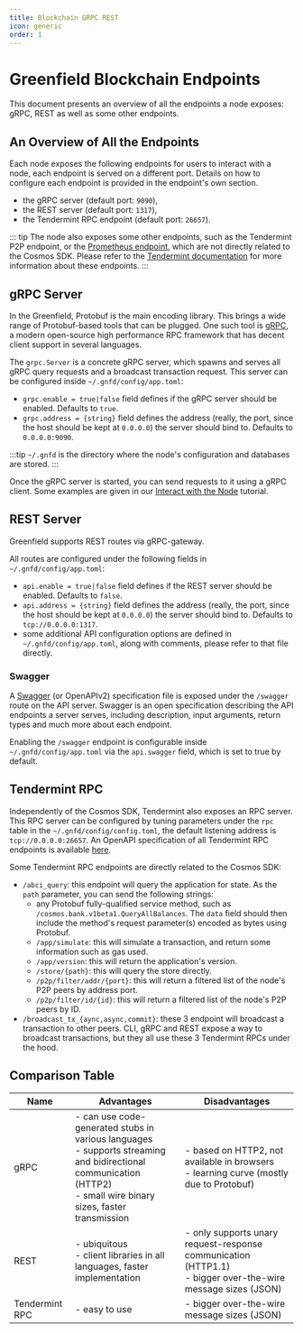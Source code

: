 ```yaml
---
title: Blockchain GRPC REST
icon: generic
order: 1
---
```


# Greenfield Blockchain Endpoints

This document presents an overview of all the endpoints a node exposes: gRPC, REST as well as some other endpoints.

## An Overview of All the Endpoints

Each node exposes the following endpoints for users to interact with a node, each endpoint is served on a different port. 
Details on how to configure each endpoint is provided in the endpoint's own section.

* the gRPC server (default port: `9090`),
* the REST server (default port: `1317`),
* the Tendermint RPC endpoint (default port: `26657`).

::: tip
The node also exposes some other endpoints, such as the Tendermint P2P endpoint, or the 
[Prometheus endpoint](https://docs.tendermint.com/master/nodes/metrics.html#metrics), 
which are not directly related to the Cosmos SDK. Please refer to the 
[Tendermint documentation](https://docs.tendermint.com/master/tendermint-core/using-tendermint.html#configuration) 
for more information about these endpoints.
:::

## gRPC Server

In the Greenfield, Protobuf is the main encoding library. This brings a wide range of Protobuf-based tools that can be 
plugged. One such tool is [gRPC](https://grpc.io), a modern open-source high performance RPC framework that has 
decent client support in several languages.

The `grpc.Server` is a concrete gRPC server, which spawns and serves all gRPC query requests and a broadcast transaction 
request. This server can be configured inside `~/.gnfd/config/app.toml`:

* `grpc.enable = true|false` field defines if the gRPC server should be enabled. Defaults to `true`.
* `grpc.address = {string}` field defines the address (really, the port, since the host should be kept at `0.0.0.0`) 
the server should bind to. Defaults to `0.0.0.0:9090`.

:::tip
`~/.gnfd` is the directory where the node's configuration and databases are stored.
:::

Once the gRPC server is started, you can send requests to it using a gRPC client. Some examples are given in our 
[Interact with the Node](../greenfield-blockchain/run-node/interact-node.md#using-grpc) tutorial.

## REST Server

Greenfield supports REST routes via gRPC-gateway.

All routes are configured under the following fields in `~/.gnfd/config/app.toml`:

* `api.enable = true|false` field defines if the REST server should be enabled. Defaults to `false`.
* `api.address = {string}` field defines the address (really, the port, since the host should be kept at `0.0.0.0`) the 
server should bind to. Defaults to `tcp://0.0.0.0:1317`.
* some additional API configuration options are defined in `~/.gnfd/config/app.toml`, along with comments, 
please refer to that file directly.

### Swagger

A [Swagger](https://swagger.io/) (or OpenAPIv2) specification file is exposed under the `/swagger` route on the API server. 
Swagger is an open specification describing the API endpoints a server serves, including description, input arguments, 
return types and much more about each endpoint.

Enabling the `/swagger` endpoint is configurable inside `~/.gnfd/config/app.toml` via the `api.swagger` field, which is set to true by default.


## Tendermint RPC

Independently of the Cosmos SDK, Tendermint also exposes an RPC server. This RPC server can be configured by tuning 
parameters under the `rpc` table in the `~/.gnfd/config/config.toml`, the default listening address is `tcp://0.0.0.0:26657`. 
An OpenAPI specification of all Tendermint RPC endpoints is available [here](https://docs.tendermint.com/master/rpc/).

Some Tendermint RPC endpoints are directly related to the Cosmos SDK:

* `/abci_query`: this endpoint will query the application for state. As the `path` parameter, you can send the following strings:
    * any Protobuf fully-qualified service method, such as `/cosmos.bank.v1beta1.QueryAllBalances`. The `data` field should then include the method's request parameter(s) encoded as bytes using Protobuf.
    * `/app/simulate`: this will simulate a transaction, and return some information such as gas used.
    * `/app/version`: this will return the application's version.
    * `/store/{path}`: this will query the store directly.
    * `/p2p/filter/addr/{port}`: this will return a filtered list of the node's P2P peers by address port.
    * `/p2p/filter/id/{id}`: this will return a filtered list of the node's P2P peers by ID.
* `/broadcast_tx_{aync,async,commit}`: these 3 endpoint will broadcast a transaction to other peers. CLI, gRPC and REST expose a way to broadcast transactions, but they all use these 3 Tendermint RPCs under the hood.

## Comparison Table

| Name           | Advantages                                                                                                                                                            | Disadvantages                                                                                                 |
|----------------|-----------------------------------------------------------------------------------------------------------------------------------------------------------------------|---------------------------------------------------------------------------------------------------------------|
| gRPC           | - can use code-generated stubs in various languages<br>- supports streaming and bidirectional communication (HTTP2)<br>- small wire binary sizes, faster transmission | - based on HTTP2, not available in browsers<br>- learning curve (mostly due to Protobuf)                      |
| REST           | - ubiquitous<br>- client libraries in all languages, faster implementation<br>                                                                                        | - only supports unary request-response communication (HTTP1.1)<br>- bigger over-the-wire message sizes (JSON) |
| Tendermint RPC | - easy to use                                                                                                                                                         | - bigger over-the-wire message sizes (JSON)                                                                   |

